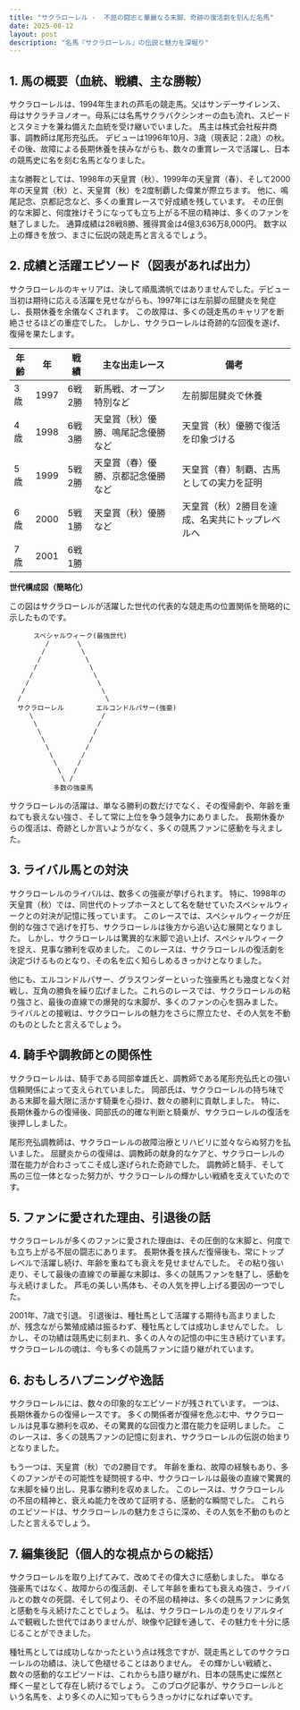 ```yaml
---
title: "サクラローレル -  不屈の闘志と華麗なる末脚、奇跡の復活劇を刻んだ名馬"
date: 2025-08-12
layout: post
description: "名馬『サクラローレル』の伝説と魅力を深堀り"
---
```


## 1. 馬の概要（血統、戦績、主な勝鞍）

サクラローレルは、1994年生まれの芦毛の競走馬。父はサンデーサイレンス、母はサクラチヨノオー。母系には名馬サクラバクシンオーの血も流れ、スピードとスタミナを兼ね備えた血統を受け継いでいました。  馬主は株式会社桜井商事、調教師は尾形充弘氏。  デビューは1996年10月、3歳（現表記：2歳）の秋。  その後、故障による長期休養を挟みながらも、数々の重賞レースで活躍し、日本の競馬史に名を刻む名馬となりました。

主な勝鞍としては、1998年の天皇賞（秋）、1999年の天皇賞（春）、そして2000年の天皇賞（秋）と、天皇賞（秋）を2度制覇した偉業が際立ちます。  他に、鳴尾記念、京都記念など、多くの重賞レースで好成績を残しています。  その圧倒的な末脚と、何度挫けそうになっても立ち上がる不屈の精神は、多くのファンを魅了しました。  通算成績は28戦8勝、獲得賞金は4億3,636万8,000円。  数字以上の輝きを放つ、まさに伝説の競走馬と言えるでしょう。


## 2. 成績と活躍エピソード（図表があれば出力）

サクラローレルのキャリアは、決して順風満帆ではありませんでした。デビュー当初は期待に応える活躍を見せながらも、1997年には左前脚の屈腱炎を発症し、長期休養を余儀なくされます。  この故障は、多くの競走馬のキャリアを断絶させるほどの重症でした。  しかし、サクラローレルは奇跡的な回復を遂げ、復帰を果たします。

| 年齢 | 年 | 戦績 | 主な出走レース | 備考 |
|---|---|---|---|---|
| 3歳 | 1997 | 6戦2勝 | 新馬戦、オープン特別など | 左前脚屈腱炎で休養 |
| 4歳 | 1998 | 6戦3勝 | 天皇賞（秋）優勝、鳴尾記念優勝など | 天皇賞（秋）優勝で復活を印象づける |
| 5歳 | 1999 | 5戦2勝 | 天皇賞（春）優勝、京都記念優勝など | 天皇賞（春）制覇、古馬としての実力を証明 |
| 6歳 | 2000 | 5戦1勝 | 天皇賞（秋）優勝など | 天皇賞（秋）2勝目を達成、名実共にトップレベルへ |
| 7歳 | 2001 | 6戦1勝 |  |  |


**世代構成図（簡略化）**

この図はサクラローレルが活躍した世代の代表的な競走馬の位置関係を簡略的に示したものです。

```
      スペシャルウィーク(最強世代)
         /       \
        /         \
       /           \
      /             \
     /               \
    /                 \
   /                   \
  /                     \
  サクラローレル        エルコンドルパサー(強豪)
     \                 /
      \               /
       \             /
        \           /
         \         /
          \       /
           \     /
            \   /
             \ /
           多数の強豪馬
```

サクラローレルの活躍は、単なる勝利の数だけでなく、その復帰劇や、年齢を重ねても衰えない強さ、そして常に上位を争う競争力にありました。  長期休養からの復活は、奇跡としか言いようがなく、多くの競馬ファンに感動を与えました。


## 3. ライバル馬との対決

サクラローレルのライバルは、数多くの強豪が挙げられます。  特に、1998年の天皇賞（秋）では、同世代のトップホースとして名を馳せていたスペシャルウィークとの対決が記憶に残っています。  このレースでは、スペシャルウィークが圧倒的な強さで逃げを打ち、サクラローレルは後方から追い込む展開となりました。  しかし、サクラローレルは驚異的な末脚で追い上げ、スペシャルウィークを捉え、見事な勝利を収めました。  このレースは、サクラローレルの復活劇を決定づけるものとなり、その名を広く知らしめるきっかけとなりました。

他にも、エルコンドルパサー、グラスワンダーといった強豪馬とも幾度となく対戦し、互角の勝負を繰り広げました。これらのレースでは、サクラローレルの粘り強さと、最後の直線での爆発的な末脚が、多くのファンの心を掴みました。  ライバルとの接戦は、サクラローレルの魅力をさらに際立たせ、その人気を不動のものとしたと言えるでしょう。


## 4. 騎手や調教師との関係性

サクラローレルは、騎手である岡部幸雄氏と、調教師である尾形充弘氏との強い信頼関係によって支えられていました。  岡部氏は、サクラローレルの持ち味である末脚を最大限に活かす騎乗を心掛け、数々の勝利に貢献しました。  特に、長期休養からの復帰後、岡部氏の的確な判断と騎乗が、サクラローレルの復活を後押ししました。

尾形充弘調教師は、サクラローレルの故障治療とリハビリに並々ならぬ努力を払いました。  屈腱炎からの復帰は、調教師の献身的なケアと、サクラローレルの潜在能力が合わさってこそ成し遂げられた奇跡でした。  調教師と騎手、そして馬の三位一体となった努力が、サクラローレルの輝かしい戦績を支えていたのです。


## 5. ファンに愛された理由、引退後の話

サクラローレルが多くのファンに愛された理由は、その圧倒的な末脚と、何度でも立ち上がる不屈の闘志にあります。  長期休養を挟んだ復帰後も、常にトップレベルで活躍し続け、年齢を重ねても衰えを見せませんでした。  その粘り強い走り、そして最後の直線での華麗な末脚は、多くの競馬ファンを魅了し、感動を与え続けました。  芦毛の美しい馬体も、その人気を押し上げる要因の一つでした。

2001年、7歳で引退。  引退後は、種牡馬として活躍する期待も高まりましたが、残念ながら繁殖成績は振るわず、種牡馬としては成功しませんでした。  しかし、その功績は競馬史に刻まれ、多くの人々の記憶の中に生き続けています。  サクラローレルの魂は、今も多くの競馬ファンに語り継がれています。


## 6. おもしろハプニングや逸話

サクラローレルには、数々の印象的なエピソードが残されています。  一つは、長期休養からの復帰レースです。  多くの関係者が復帰を危ぶむ中、サクラローレルは見事な勝利を収め、その驚異的な回復力と潜在能力を証明しました。  このレースは、多くの競馬ファンの記憶に刻まれ、サクラローレルの伝説の始まりとなりました。

もう一つは、天皇賞（秋）での2勝目です。  年齢を重ね、故障の経験もあり、多くのファンがその可能性を疑問視する中、サクラローレルは最後の直線で驚異的な末脚を繰り出し、見事な勝利を収めました。  このレースは、サクラローレルの不屈の精神と、衰えぬ能力を改めて証明する、感動的な瞬間でした。  これらのエピソードは、サクラローレルの魅力をさらに深め、その人気を不動のものとしたと言えるでしょう。


## 7. 編集後記（個人的な視点からの総括）

サクラローレルを取り上げてみて、改めてその偉大さに感動しました。  単なる強豪馬ではなく、故障からの復活劇、そして年齢を重ねても衰えぬ強さ、ライバルとの数々の死闘、そして何より、その不屈の精神は、多くの競馬ファンに勇気と感動を与え続けたことでしょう。  私は、サクラローレルの走りをリアルタイムで観戦した世代ではありませんが、映像や記録を通して、その魅力を十分に感じることができました。

種牡馬としては成功しなかったという点は残念ですが、競走馬としてのサクラローレルの功績は、決して色褪せることはありません。  その輝かしい戦績と、数々の感動的なエピソードは、これからも語り継がれ、日本の競馬史に燦然と輝く一星として存在し続けるでしょう。  このブログ記事が、サクラローレルという名馬を、より多くの人に知ってもらうきっかけになれば幸いです。
